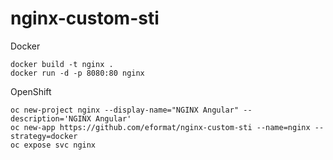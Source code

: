 # nginx-custom-sti

Docker 

    docker build -t nginx .
    docker run -d -p 8080:80 nginx

OpenShift

    oc new-project nginx --display-name="NGINX Angular" --description='NGINX Angular'
    oc new-app https://github.com/eformat/nginx-custom-sti --name=nginx --strategy=docker
    oc expose svc nginx
